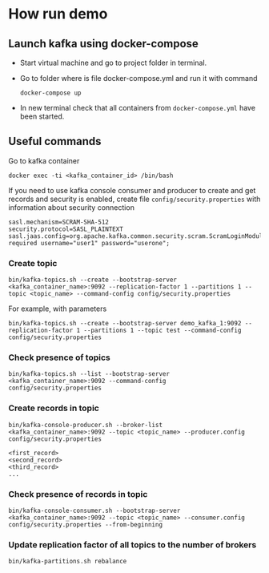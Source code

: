 # How run demo

## Launch kafka using docker-compose

* Start virtual machine and go to project folder in terminal.

* Go to folder where is file docker-compose.yml and run it with command

    ```
    docker-compose up
    ```

* In new terminal check that all containers from `docker-compose.yml` have been started.

## Useful commands

Go to kafka container

  ```
  docker exec -ti <kafka_container_id> /bin/bash
  ```
    
If you need to use kafka console consumer and producer to create and get records and security 
is enabled, create file `config/security.properties` with information about security connection

  ```
  sasl.mechanism=SCRAM-SHA-512
  security.protocol=SASL_PLAINTEXT
  sasl.jaas.config=org.apache.kafka.common.security.scram.ScramLoginModule required username="user1" password="userone";
  ```

### Create topic

  ```
  bin/kafka-topics.sh --create --bootstrap-server <kafka_container_name>:9092 --replication-factor 1 --partitions 1 --topic <topic_name> --command-config config/security.properties
  ```

For example, with parameters

  ```
  bin/kafka-topics.sh --create --bootstrap-server demo_kafka_1:9092 --replication-factor 1 --partitions 1 --topic test --command-config config/security.properties
  ```
    
### Check presence of topics

  ```
  bin/kafka-topics.sh --list --bootstrap-server <kafka_container_name>:9092 --command-config config/security.properties
  ```
    
### Create records in topic

  ```
  bin/kafka-console-producer.sh --broker-list <kafka_container_name>:9092 --topic <topic_name> --producer.config config/security.properties
  ```
    
  ```
  <first_record>
  <second_record>
  <third_record>
  ...
  ```
    
### Check presence of records in topic

  ```
  bin/kafka-console-consumer.sh --bootstrap-server <kafka_container_name>:9092 --topic <topic_name> --consumer.config config/security.properties --from-beginning
  ```

### Update replication factor of all topics to the number of brokers

  ```
  bin/kafka-partitions.sh rebalance
  ```